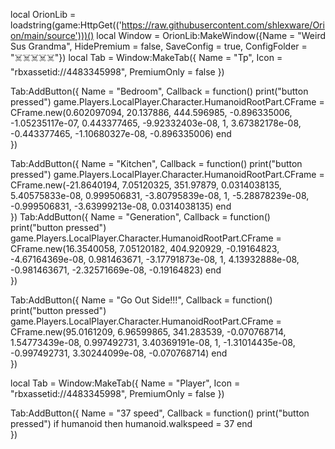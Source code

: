 local OrionLib = loadstring(game:HttpGet(('https://raw.githubusercontent.com/shlexware/Orion/main/source')))()
local Window = OrionLib:MakeWindow({Name = "Weird Sus Grandma", HidePremium = false, SaveConfig = true, ConfigFolder = "☠️☠️☠️☠️☠️"})
local Tab = Window:MakeTab({
	Name = "Tp",
	Icon = "rbxassetid://4483345998",
	PremiumOnly = false
})

Tab:AddButton({
	Name = "Bedroom",
	Callback = function()
      		print("button pressed")
	     game.Players.LocalPlayer.Character.HumanoidRootPart.CFrame = CFrame.new(0.602097094, 20.137886, 444.596985, -0.896335006, -1.05235117e-07, 0.443377465, -9.92332403e-08, 1, 3.67382178e-08, -0.443377465, -1.10680327e-08, -0.896335006)
	end    
})

Tab:AddButton({
	Name = "Kitchen",
	Callback = function()
      		print("button pressed")
	   game.Players.LocalPlayer.Character.HumanoidRootPart.CFrame = CFrame.new(-21.8640194, 7.05120325, 351.97879, 0.0314038135, 5.40575833e-08, 0.999506831, -3.80795839e-08, 1, -5.28878239e-08, -0.999506831, -3.63999213e-08, 0.0314038135)
  	end    
})
Tab:AddButton({
	Name = "Generation",
	Callback = function()
      		print("button pressed")
	   game.Players.LocalPlayer.Character.HumanoidRootPart.CFrame = CFrame.new(16.3540058, 7.05120182, 404.920929, -0.19164823, -4.67164369e-08, 0.981463671, -3.17791873e-08, 1, 4.13932888e-08, -0.981463671, -2.32571669e-08, -0.19164823)
  	end    
   })

   Tab:AddButton({
	Name = "Go Out Side!!!",
	Callback = function()
      		print("button pressed")
	   game.Players.LocalPlayer.Character.HumanoidRootPart.CFrame = CFrame.new(95.0161209, 6.96599865, 341.283539, -0.070768714, 1.54773439e-08, 0.997492731, 3.40369191e-08, 1, -1.31014435e-08, -0.997492731, 3.30244099e-08, -0.070768714)
  	end    
})

   local Tab = Window:MakeTab({
	Name = "Player",
	Icon = "rbxassetid://4483345998",
	PremiumOnly = false
})

Tab:AddButton({
	Name = "37 speed",
	Callback = function()
      		print("button pressed")
	if humanoid then
	  humanoid.walkspeed = 37
  	end    
})
